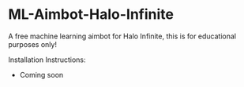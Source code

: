 # ML-Aimbot-Halo-Infinite
 A free machine learning aimbot for Halo Infinite, this is for educational purposes only!
 
 Installation Instructions:
 - Coming soon
